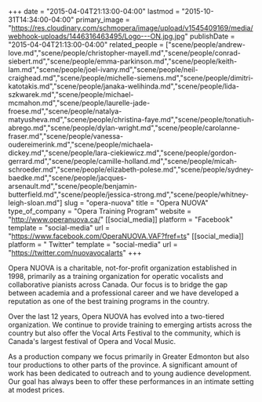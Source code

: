 +++
date = "2015-04-04T21:13:00-04:00"
lastmod = "2015-10-31T14:34:00-04:00"
primary_image = "https://res.cloudinary.com/schmopera/image/upload/v1545409169/media/webhook-uploads/1446316463495/Logo---ON.jpg.jpg"
publishDate = "2015-04-04T21:13:00-04:00"
related_people = ["scene/people/andrew-love.md","scene/people/christopher-mayell.md","scene/people/conrad-siebert.md","scene/people/emma-parkinson.md","scene/people/keith-lam.md","scene/people/joel-ivany.md","scene/people/neil-craighead.md","scene/people/michelle-siemens.md","scene/people/dimitri-katotakis.md","scene/people/janaka-welihinda.md","scene/people/lida-szkwarek.md","scene/people/michael-mcmahon.md","scene/people/laurelle-jade-froese.md","scene/people/natalya-matyusheva.md","scene/people/christina-faye.md","scene/people/tonatiuh-abrego.md","scene/people/dylan-wright.md","scene/people/carolanne-fraser.md","scene/people/vanessa-oudereimerink.md","scene/people/michaela-dickey.md","scene/people/lara-ciekiewicz.md","scene/people/gordon-gerrard.md","scene/people/camille-holland.md","scene/people/micah-schroeder.md","scene/people/elizabeth-polese.md","scene/people/sydney-baedke.md","scene/people/jacques-arsenault.md","scene/people/benjamin-butterfield.md","scene/people/jessica-strong.md","scene/people/whitney-leigh-sloan.md"]
slug = "opera-nuova"
title = "Opera NUOVA"
type_of_company = "Opera Training Program"
website = "http://www.operanuova.ca/"
[[social_media]]
platform = "Facebook"
template = "social-media"
url = "https://www.facebook.com/OperaNUOVA.VAF?fref=ts"
[[social_media]]
platform = " Twitter"
template = "social-media"
url = "https://twitter.com/nuovavocalarts"
+++

<p>
	Opera NUOVA is a charitable, not-for-profit organization established in 1998, primarily as a training organization for operatic vocalists and collaborative pianists across Canada. Our focus is to bridge the gap between academia and a professional career and we have developed a reputation as one of the best training programs in the country.
</p>
<p>
	Over the last 12 years, Opera NUOVA has evolved into a two-tiered organization. We continue to provide training to emerging artists across the country but also offer the Vocal Arts Festival to the community, which is Canada's largest festival of Opera and Vocal Music.
</p>
<p>
	As a production company we focus primarily in Greater Edmonton but also tour productions to other parts of the province. A significant amount of work has been dedicated to outreach and to young audience development. Our goal has always been to offer these performances in an intimate setting at modest prices.
</p>
